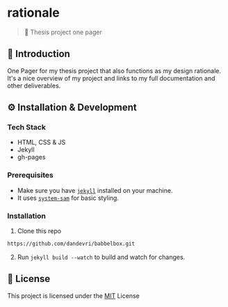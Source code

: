 # rationale
> 📃 Thesis project one pager

## 📖 Introduction
One Pager for my thesis project that also functions as my design rationale. It's a nice overview of my project and links to my full documentation and other deliverables.

## ⚙️ Installation & Development

### Tech Stack
* HTML, CSS & JS
* Jekyll
* gh-pages

### Prerequisites
* Make sure you have [`jekyll`](https://jekyllrb.com/docs/installation/) installed on your machine.
* It uses [`system-sam`](https://github.com/samhoudmedia/system-sam) for basic styling.

### Installation
1. Clone this repo
```bash
https://github.com/dandevri/babbelbox.git
```

2. Run `jekyll build --watch` to build and watch for changes.

## 📃 License
This project is licensed under the [MIT](LICENSE) License
